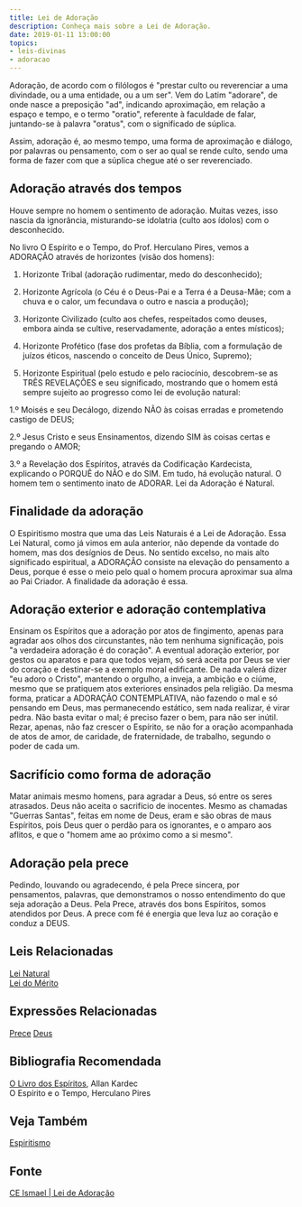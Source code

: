 ```yaml
---
title: Lei de Adoração
description: Conheça mais sobre a Lei de Adoração.
date: 2019-01-11 13:00:00
topics: 
- leis-divinas
- adoracao
---
```


Adoração, de acordo com o filólogos é "prestar culto ou reverenciar a uma
divindade, ou a uma entidade, ou a um ser". Vem do Latim "adorare", de onde
nasce a preposição "ad", indicando aproximação, em relação a espaço e tempo, e o
termo "oratio", referente à faculdade de falar, juntando-se à palavra "oratus",
com o significado de súplica. 

Assim, adoração é, ao mesmo tempo, uma forma de aproximação e diálogo, por
palavras ou pensamento, com o ser ao qual se rende culto, sendo uma forma de
fazer com que a súplica chegue até o ser reverenciado.

## Adoração através dos tempos
Houve sempre no homem o sentimento de adoração. Muitas vezes, isso nascia da
ignorância, misturando-se idolatria (culto aos ídolos) com o desconhecido. 

No livro O Espírito e o Tempo, do Prof. Herculano Pires, vemos a ADORAÇÃO
através de horizontes (visão dos homens): 

1) Horizonte Tribal (adoração rudimentar, medo do desconhecido); 

2) Horizonte Agrícola (o Céu é o Deus-Pai e a Terra é a Deusa-Mãe; com a chuva e
o calor, um fecundava o outro e nascia a produção); 

3) Horizonte Civilizado
(culto aos chefes, respeitados como deuses, embora ainda se cultive,
reservadamente, adoração a entes místicos); 

4) Horizonte Profético (fase dos profetas da Bíblia, com a formulação de juízos
éticos, nascendo o conceito de Deus Único, Supremo); 

5) Horizonte Espiritual (pelo estudo e pelo raciocínio, descobrem-se as TRÊS
REVELAÇÕES e seu significado, mostrando que o homem está sempre sujeito ao
progresso como lei de evolução natural: 

1.º Moisés e seu Decálogo, dizendo NÃO às coisas erradas e prometendo castigo de
DEUS; 

2.º Jesus Cristo e seus Ensinamentos, dizendo SIM às coisas certas e
pregando o AMOR; 

3.º a Revelação dos Espíritos, através da Codificação Kardecista, explicando o
PORQUÊ do NÃO e do SIM. Em tudo, há evolução natural. O homem tem o sentimento
inato de ADORAR.  Lei da Adoração é Natural.

## Finalidade da adoração
O Espiritismo mostra que uma das Leis Naturais é a Lei de Adoração. Essa Lei
Natural, como já vimos em aula anterior, não depende da vontade do homem, mas
dos desígnios de Deus. No sentido excelso, no mais alto significado espiritual,
a ADORAÇÃO consiste na elevação do pensamento a Deus, porque é esse o meio pelo
qual o homem procura aproximar sua alma ao Pai Criador. A finalidade da adoração
é essa.

## Adoração exterior e adoração contemplativa
Ensinam os Espíritos que a adoração por atos de fingimento, apenas para agradar
aos olhos dos circunstantes, não tem nenhuma significação, pois "a verdadeira
adoração é do coração". A eventual adoração exterior, por gestos ou aparatos e
para que todos vejam, só será aceita por Deus se vier do coração e destinar-se a
exemplo moral edificante. De nada valerá dizer "eu adoro o Cristo", mantendo o
orgulho, a inveja, a ambição e o ciúme, mesmo que se pratiquem atos exteriores
ensinados pela religião. Da mesma forma, praticar a ADORAÇÃO CONTEMPLATIVA, não
fazendo o mal e só pensando em Deus, mas permanecendo estático, sem nada
realizar, é virar pedra. Não basta evitar o mal; é preciso fazer o bem, para não
ser inútil. Rezar, apenas, não faz crescer o Espírito, se não for a oração
acompanhada de atos de amor, de caridade, de fraternidade, de trabalho, segundo
o poder de cada um.

## Sacrifício como forma de adoração
Matar animais mesmo homens, para agradar a Deus, só entre os seres atrasados.
Deus não aceita o sacrifício de inocentes. Mesmo as chamadas "Guerras Santas",
feitas em nome de Deus, eram e são obras de maus Espíritos, pois Deus quer o
perdão para os ignorantes, e o amparo aos aflitos, e que o "homem ame ao próximo
como a si mesmo".

## Adoração pela prece
Pedindo, louvando ou agradecendo, é pela Prece sincera, por pensamentos,
palavras, que demonstramos o nosso entendimento do que seja adoração a Deus.
Pela Prece, através dos bons Espíritos, somos atendidos por Deus. A prece com fé
é energia que leva luz ao coração e conduz a DEUS.


## Leis Relacionadas
[Lei Natural](../natural)  
[Lei do Mérito](../merito)  

## Expressões Relacionadas
[Prece](/sobre/prece)
[Deus](/sobre/deus)

## Bibliografia Recomendada
[O Livro dos Espíritos](/livros/livro-dos-espiritos), Allan Kardec  
O Espírito e o Tempo, Herculano Pires

## Veja Também
[Espiritismo](/espiritismo)

## Fonte
[CE Ismael | Lei de Adoração](https://www.ceismael.com.br/download/apostila/apost1.htm#LEI%20DE%20ADORA%C3%87%C3%83O)


